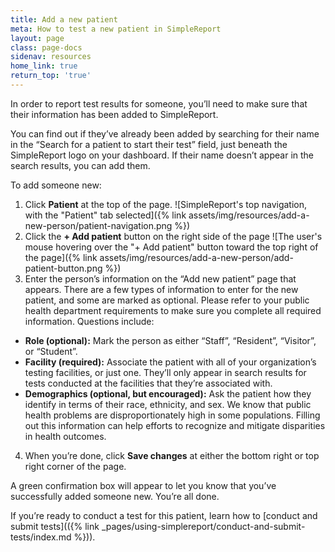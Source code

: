 ```yaml
---
title: Add a new patient
meta: How to test a new patient in SimpleReport
layout: page
class: page-docs
sidenav: resources
home_link: true
return_top: 'true'
---
```


In order to report test results for someone, you’ll need to make sure that their information has been added to SimpleReport.

You can find out if they’ve already been added by searching for their name in the “Search for a patient to start their test” field, just beneath the SimpleReport logo on your dashboard. If their name doesn’t appear in the search results, you can add them.

To add someone new:
1. Click **Patient** at the top of the page.
![SimpleReport's top navigation, with the "Patient" tab selected]({% link assets/img/resources/add-a-new-person/patient-navigation.png %})
1. Click the **+ Add patient** button on the right side of the page
![The user's mouse hovering over the "+ Add patient" button toward the top right of the page]({% link assets/img/resources/add-a-new-person/add-patient-button.png %})
3. Enter the person’s information on the “Add new patient” page that appears. There are a few types of information to enter for the new patient, and some are marked as optional. Please refer to your public health department requirements to make sure you complete all required information. Questions include:
- **Role (optional):** Mark the person as either “Staff”, “Resident”, “Visitor”, or “Student”.
- **Facility (required):**  Associate the patient with all of your organization’s testing facilities, or just one. They’ll only appear in search results for tests conducted at the facilities that they’re associated with.
- **Demographics (optional, but encouraged):** Ask the patient how they identify in terms of their race, ethnicity, and sex. We know that public health problems are disproportionately high in some populations. Filling out this information can help efforts to recognize and mitigate disparities in health outcomes.
4. When you’re done, click **Save changes** at either the bottom right or top right corner of the page.

A green confirmation box will appear to let you know that you’ve successfully added someone new. You’re all done.

If you’re ready to conduct a test for this patient, learn how to [conduct and submit tests](({% link _pages/using-simplereport/conduct-and-submit-tests/index.md %})).
